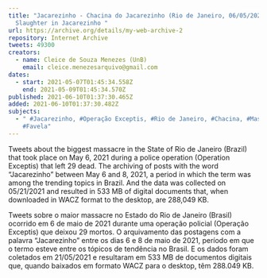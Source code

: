 ```yaml
---
title: "Jacarezinho - Chacina do Jacarezinho (Rio de Janeiro, 06/05/2021).
  Slaughter in Jacarezinho "
url: https://archive.org/details/my-web-archive-2
repository: Internet Archive
tweets: 49300
creators:
  - name: Cleice de Souza Menezes (UnB)
    email: cleice.menezesarquivo@gmail.com
dates:
  - start: 2021-05-07T01:45:34.558Z
    end: 2021-05-09T01:45:34.570Z
published: 2021-06-10T01:37:30.465Z
added: 2021-06-10T01:37:30.482Z
subjects:
  - " #Jacarezinho, #Operação Exceptis, #Rio de Janeiro, #Chacina, #Massacre,
    #Favela"
---
```

Tweets about the biggest massacre in the State of Rio de Janeiro (Brazil) that took place on May 6, 2021 during a police operation (Operation Exceptis) that left 29 dead. The archiving of posts with the word “Jacarezinho” between May 6 and 8, 2021, a period in which the term was among the trending topics in Brazil. And the data was collected on 05/21/2021 and resulted in 533 MB of digital documents that, when downloaded in WACZ format to the desktop, are 288,049 KB.

Tweets sobre o maior massacre no Estado do Rio de Janeiro (Brasil) ocorrido em 6 de maio de 2021 durante uma operação policial (Operação Exceptis) que deixou 29 mortos. O arquivamento das postagens com a palavra “Jacarezinho” entre os dias 6 e 8 de maio de 2021, período em que o termo esteve entre os tópicos de tendência no Brasil. E os dados foram coletados em 21/05/2021 e resultaram em 533 MB de documentos digitais que, quando baixados em formato WACZ para o desktop, têm 288.049 KB.